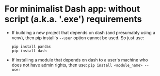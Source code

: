 # For minimalist Dash app: without script (a.k.a. '.exe') requirements

- If building a new project that depends on dash (and presumably using a venv), then pip install's `--user` option cannot be used. So just use:
    ```
    pip install pandas
    pip install dash
    ```

- If installing a module that depends on dash to a user's machine who does not have admin rights, then use: `pip install <module_name> --user`
